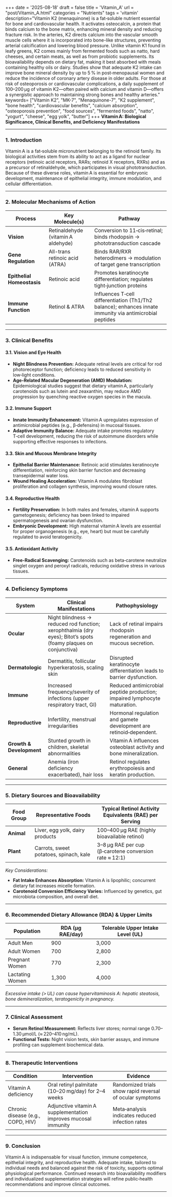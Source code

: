 +++
date = '2025-08-18'
draft = false
title = 'Vitamin_A'
url = "post/Vitamin_A.html"
categories = "Nutrients"
tags = 'vitamin'
description="Vitamin K2 (menaquinone) is a fat‑soluble nutrient essential for bone and cardiovascular health. It activates osteocalcin, a protein that binds calcium to the bone matrix, enhancing mineral density and reducing fracture risk. In the arteries, K2 directs calcium into the vascular smooth muscle cells where it is incorporated into bone-like structures, preventing arterial calcification and lowering blood pressure. Unlike vitamin K1 found in leafy greens, K2 comes mainly from fermented foods such as natto, hard cheeses, and certain meats, as well as from probiotic supplements. Its bioavailability depends on dietary fat, making it best absorbed with meals containing healthy oils or dairy. Studies show that adequate K2 intake can improve bone mineral density by up to 5 % in post‑menopausal women and reduce the incidence of coronary artery disease in older adults. For those at risk of osteoporosis or cardiovascular complications, a daily supplement of 100–200 µg of vitamin K2—often paired with calcium and vitamin D—offers a synergistic approach to maintaining strong bones and healthy arteries."
keywords= ["Vitamin K2", "MK-7", "Menaquinone-7", "K2 supplement", "bone health", "cardiovascular benefits", "calcium absorption", "osteoporosis prevention", "food sources", "fermented foods", "natto", "yogurt", "cheese", "egg yolk", "butter"]
+++
**Vitamin A: Biological Significance, Clinical Benefits, and Deficiency Manifestations**

---

### 1. Introduction  

Vitamin A is a fat‑soluble micronutrient belonging to the retinoid family. Its biological activities stem from its ability to act as a ligand for nuclear receptors (retinoic acid receptors, RARs; retinoid X receptors, RXRs) and as a precursor of retinaldehyde, which participates in visual phototransduction. Because of these diverse roles, vitamin A is essential for embryonic development, maintenance of epithelial integrity, immune modulation, and cellular differentiation.

---

### 2. Molecular Mechanisms of Action  

| Process | Key Molecule(s) | Pathway |
|---------|-----------------|---------|
| **Vision** | Retinaldehyde (vitamin A aldehyde) | Conversion to 11‑cis‑retinal; binds rhodopsin → phototransduction cascade |
| **Gene Regulation** | All-trans retinoic acid (ATRA) | Binds RAR/RXR heterodimers → modulation of target gene transcription |
| **Epithelial Homeostasis** | Retinoic acid | Promotes keratinocyte differentiation; regulates tight‑junction proteins |
| **Immune Function** | Retinol & ATRA | Influences T‑cell differentiation (Th1/Th2 balance); enhances innate immunity via antimicrobial peptides |

---

### 3. Clinical Benefits  

#### 3.1. Vision and Eye Health  
- **Night Blindness Prevention:** Adequate retinal levels are critical for rod photoreceptor function; deficiency leads to reduced sensitivity in low‑light conditions.  
- **Age‑Related Macular Degeneration (AMD) Modulation:** Epidemiological studies suggest that dietary vitamin A, particularly carotenoids such as lutein and zeaxanthin, may reduce AMD progression by quenching reactive oxygen species in the macula.

#### 3.2. Immune Support  
- **Innate Immunity Enhancement:** Vitamin A upregulates expression of antimicrobial peptides (e.g., β‑defensins) in mucosal tissues.  
- **Adaptive Immunity Balance:** Adequate intake promotes regulatory T‑cell development, reducing the risk of autoimmune disorders while supporting effective responses to infections.

#### 3.3. Skin and Mucous Membrane Integrity  
- **Epithelial Barrier Maintenance:** Retinoic acid stimulates keratinocyte differentiation, reinforcing skin barrier function and decreasing transepidermal water loss.  
- **Wound Healing Acceleration:** Vitamin A modulates fibroblast proliferation and collagen synthesis, improving wound closure rates.

#### 3.4. Reproductive Health  
- **Fertility Preservation:** In both males and females, vitamin A supports gametogenesis; deficiency has been linked to impaired spermatogenesis and ovarian dysfunction.  
- **Embryonic Development:** High maternal vitamin A levels are essential for proper organogenesis (e.g., eye, heart) but must be carefully regulated to avoid teratogenicity.

#### 3.5. Antioxidant Activity  
- **Free‑Radical Scavenging:** Carotenoids such as beta‑carotene neutralize singlet oxygen and peroxyl radicals, reducing oxidative stress in various tissues.

---

### 4. Deficiency Symptoms  

| System | Clinical Manifestations | Pathophysiology |
|--------|------------------------|-----------------|
| **Ocular** | Night blindness → reduced rod function; xerophthalmia (dry eyes); Bitot’s spots (foamy plaques on conjunctiva) | Lack of retinal impairs rhodopsin regeneration and mucous secretion. |
| **Dermatologic** | Dermatitis, follicular hyperkeratosis, scaling skin | Disrupted keratinocyte differentiation leads to barrier dysfunction. |
| **Immune** | Increased frequency/severity of infections (upper respiratory tract, GI) | Reduced antimicrobial peptide production; impaired lymphocyte maturation. |
| **Reproductive** | Infertility, menstrual irregularities | Hormonal regulation and gamete development are retinoid‑dependent. |
| **Growth & Development** | Stunted growth in children, skeletal abnormalities | Vitamin A influences osteoblast activity and bone mineralization. |
| **General** | Anemia (iron deficiency exacerbated), hair loss | Retinol regulates erythropoiesis and keratin production. |

---

### 5. Dietary Sources and Bioavailability  

| Food Group | Representative Foods | Typical Retinol Activity Equivalents (RAE) per Serving |
|------------|----------------------|-------------------------------------------------------|
| **Animal** | Liver, egg yolk, dairy products | 100–400 µg RAE (highly bioavailable retinol) |
| **Plant** | Carrots, sweet potatoes, spinach, kale | 3–8 µg RAE per cup (β‑carotene conversion rate ≈ 12:1) |

*Key Considerations:*  
- **Fat Intake Enhances Absorption:** Vitamin A is lipophilic; concurrent dietary fat increases micelle formation.  
- **Carotenoid Conversion Efficiency Varies:** Influenced by genetics, gut microbiota composition, and overall diet.

---

### 6. Recommended Dietary Allowance (RDA) & Upper Limits  

| Population | RDA (µg RAE/day) | Tolerable Upper Intake Level (UL) |
|------------|------------------|-----------------------------------|
| Adult Men | 900 | 3,000 |
| Adult Women | 700 | 2,800 |
| Pregnant Women | 770 | 2,300 |
| Lactating Women | 1,300 | 4,000 |

*Excessive intake (> UL) can cause hypervitaminosis A: hepatic steatosis, bone demineralization, teratogenicity in pregnancy.*

---

### 7. Clinical Assessment  

- **Serum Retinol Measurement:** Reflects liver stores; normal range 0.70–1.30 µmol/L (≈ 220–410 ng/mL).  
- **Functional Tests:** Night vision tests, skin barrier assays, and immune profiling can supplement biochemical data.

---

### 8. Therapeutic Interventions  

| Condition | Intervention | Evidence |
|-----------|--------------|----------|
| Vitamin A deficiency | Oral retinyl palmitate (10–20 mg/day) for 2–4 weeks | Randomized trials show rapid reversal of ocular symptoms |
| Chronic disease (e.g., COPD, HIV) | Adjunctive vitamin A supplementation improves mucosal immunity | Meta‑analysis indicates reduced infection rates |

---

### 9. Conclusion  

Vitamin A is indispensable for visual function, immune competence, epithelial integrity, and reproductive health. Adequate intake, tailored to individual needs and balanced against the risk of toxicity, supports optimal physiological performance. Continued research into bioavailability modifiers and individualized supplementation strategies will refine public‑health recommendations and improve clinical outcomes.

---
        
